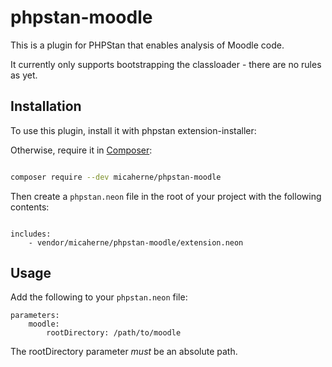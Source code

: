 phpstan-moodle
====

This is a plugin for PHPStan that enables analysis of Moodle code. 

It currently only supports bootstrapping the classloader - there are no rules as yet.

## Installation

To use this plugin, install it with phpstan extension-installer:


Otherwise, require it in [Composer](https://getcomposer.org/):

```bash

composer require --dev micaherne/phpstan-moodle

```

Then create a `phpstan.neon` file in the root of your project with the following contents:

```neon

includes:
    - vendor/micaherne/phpstan-moodle/extension.neon

```

## Usage

Add the following to your `phpstan.neon` file:

```neon
parameters:
    moodle:
        rootDirectory: /path/to/moodle

```

The rootDirectory parameter *must* be an absolute path.